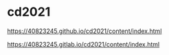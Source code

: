 # cd2021

https://40823245.github.io/cd2021/content/index.html

https://40823245.gitlab.io/cd2021/content/index.html
